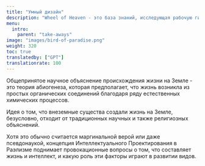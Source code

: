 ```yaml
---
title: "Умный дизайн"
description: "Wheel of Heaven - это база знаний, исследующая рабочую гипотезу о том, что жизнь на Земле была разумно спроектирована внеземной цивилизацией, так называемыми Элохим."
menu:
  intro:
    parent: "take-aways"
image: "images/bird-of-paradise.png"
weight: 320
toc: true
translatedby: ["GPT"]
translationrate: 100
---
```


Общепринятое научное объяснение происхождения жизни на Земле - это теория абиогенеза, которая предполагает, что жизнь возникла из простых органических соединений благодаря ряду естественных химических процессов.

Идея о том, что внеземные существа создали жизнь на Земле, безусловно, отходит от традиционных научных и также религиозных объяснений.

Хотя это обычно считается маргинальной верой или даже псевдонаукой, концепция Интеллектуального Проектирования в Раэлизме поднимает провокационные вопросы о том, что составляет жизнь и интеллект, и какую роль эти факторы играют в развитии видов.
